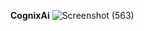 **CognixAi**
![Screenshot (563)](https://github.com/user-attachments/assets/d9abdfae-219f-43b7-b56b-d79526c2a5b5)
